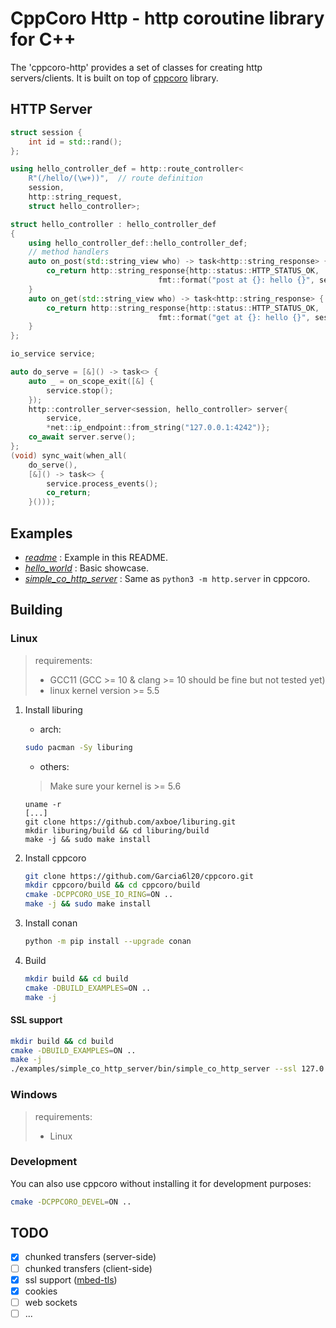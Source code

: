 # CppCoro Http - http coroutine library for C++

The 'cppcoro-http' provides a set of classes for creating http servers/clients.
It is built on top of [cppcoro](https://github.com/lewissbaker/cppcoro) library.

## HTTP Server

```c++
struct session {
    int id = std::rand();
};

using hello_controller_def = http::route_controller<
    R"(/hello/(\w+))",  // route definition
    session,
    http::string_request,
    struct hello_controller>;

struct hello_controller : hello_controller_def
{
    using hello_controller_def::hello_controller_def;
    // method handlers
    auto on_post(std::string_view who) -> task<http::string_response> {
        co_return http::string_response{http::status::HTTP_STATUS_OK,
                                 fmt::format("post at {}: hello {}", session().id, who)};
    }
    auto on_get(std::string_view who) -> task<http::string_response> {
        co_return http::string_response{http::status::HTTP_STATUS_OK,
                                 fmt::format("get at {}: hello {}", session().id, who)};
    }
};

io_service service;

auto do_serve = [&]() -> task<> {
    auto _ = on_scope_exit([&] {
        service.stop();
    });
    http::controller_server<session, hello_controller> server{
        service,
        *net::ip_endpoint::from_string("127.0.0.1:4242")};
    co_await server.serve();
};
(void) sync_wait(when_all(
    do_serve(),
    [&]() -> task<> {
        service.process_events();
        co_return;
    }()));
```

## Examples

- *[readme](./examples/readme.cpp)* : Example in this README.
- *[hello_world](./examples/hello_world.cpp)* : Basic showcase.
- *[simple_co_http_server](./examples/simple_co_http_server)* : Same as `python3 -m http.server` in cppcoro.

## Building


### Linux

> requirements:
> - GCC11 (GCC >= 10 & clang >= 10 should be fine but not tested yet)
> - linux kernel version >= 5.5

1. Install liburing
    
    - arch:
    ```bash
    sudo pacman -Sy liburing
    ```
    
    - others:
    > Make sure your kernel is >= 5.6
    ```
    uname -r
    [...]
    git clone https://github.com/axboe/liburing.git
    mkdir liburing/build && cd liburing/build
    make -j && sudo make install
    ```

1. Install cppcoro
    
    ```bash
    git clone https://github.com/Garcia6l20/cppcoro.git
    mkdir cppcoro/build && cd cppcoro/build
    cmake -DCPPCORO_USE_IO_RING=ON ..
    make -j && sudo make install
    ```

1. Install conan
    ```bash
    python -m pip install --upgrade conan
    ```

1. Build

    ```bash
    mkdir build && cd build
    cmake -DBUILD_EXAMPLES=ON ..
    make -j
    ```

#### SSL support

```bash
mkdir build && cd build
cmake -DBUILD_EXAMPLES=ON ..
make -j
./examples/simple_co_http_server/bin/simple_co_http_server --ssl 127.0.0.1:4242 .
```

### Windows

> requirements:
> - Linux
   
### Development

You can also use cppcoro without installing it for development purposes:

```bash
cmake -DCPPCORO_DEVEL=ON ..
```

## TODO

- [x] chunked transfers (server-side)
- [ ] chunked transfers (client-side)
- [x] ssl support ([mbed-tls](https://github.com/ARMmbed/mbedtls))
- [x] cookies
- [ ] web sockets
- [ ] ...
